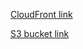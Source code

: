 [CloudFront link](d3eqd49mbtobpu.cloudfront.net)

[S3 bucket link](http://angular-shop-bucket.s3-website-us-east-1.amazonaws.com)
